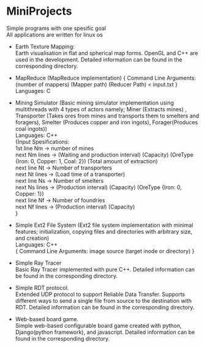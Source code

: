 # MiniProjects
Simple programs with one spesific goal <br>
All applications are written for linux os

- Earth Texture Mapping: <br>
  Earth visualisation in flat and spherical map forms. OpenGL and C++ are used in the development. Detailed information can be found in the corresponding directory. <br>

- MapReduce (MapReduce implementation) { Command Line Arguments: (number of mappers) (Mapper path) (Reducer Path) < input.txt } <br>
Languages: C

- Mining Simulator (Basic mining simulator implementation using multithreads with 4 types of actors namely; Miner (Extracts mines) , Transporter (Takes ores from mines and transports them to smelters and foragers), Smelter (Produces copper and iron ingots), Forager(Produces coal ingots)) <br>
Languages: C++ <br>
{Input Spesifications: <br>
1st line Nm -> number of mines <br>
next Nm lines -> (Waiting and production interval) (Capacity) (OreType {Iron: 0, Copper: 1, Coal: 2}) (Total amount of extraction) <br>
next line Nt -> Number of transporters <br>
next Nt lines -> (Load time of a transporter) <br>
next line Ns -> Number of smelters <br>
next Ns lines -> (Production interval) (Capacity) (OreType {Iron: 0, Copper: 1}) <br>
next line Nf -> Number of foundries <br> 
next Nf lines -> (Production interval) (Capacity) <br>
} <br>

- Simple Ext2 File System (Ext2 file system implementation with minimal features; initialization, copying files and directories with arbitrary size, and creation) <br>
Languages: C++ <br>
{ Command Line Arguments: image source (target inode or directory) }


- Simple Ray Tracer <br>
  Basic Ray Tracer implemented with pure C++. Detailed information can be found in the corresponding directory. <br>

- Simple RDT protocol. <br>
  Extended UDP protocol to support Reliable Data Transfer. Supports different ways to send a single file from source to the destination with RDT. Detailed information can be found in the corresponding directory. <br>

- Web-based board game. <br>
  Simple web-based configurable board game created with python, Django(python framework), and javascript. Detailed information can be found in the corresponding directory. <br>
 
